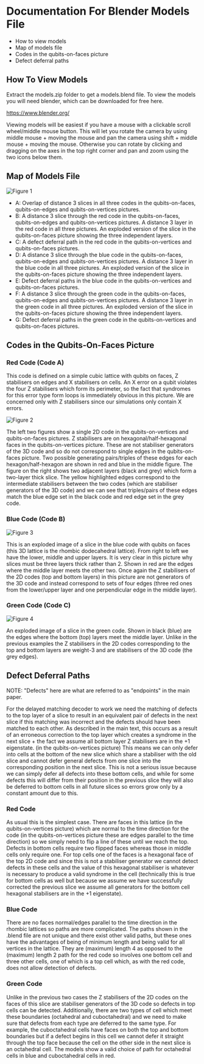 # Documentation For Blender Models File

- How to view models
- Map of models file
- Codes in the qubits-on-faces picture
- Defect deferral paths

## How To View Models

Extract the models.zip folder to get a models.blend file. To view the models you will need blender, which can be downloaded for free here. 

https://www.blender.org/

Viewing models will be easiest if you have a mouse with a clickable scroll wheel/middle mouse button. This will let you rotate the camera by using middle mouse + moving the mouse and pan the camera using shift + middle mouse + moving the mouse. Otherwise you can rotate by clicking and dragging on the axes in the top right corner and pan and zoom using the two icons below them.

## Map of Models File

![Figure 1](https://github.com/tRowans/JIT-supplementary-materials/blob/main/models/map.jpg)

- A: Overlap of distance 3 slices in all three codes in the qubits-on-faces, qubits-on-edges and qubits-on-vertices pictures. 
- B: A distance 3 slice through the red code in the qubits-on-faces, qubits-on-edges and qubits-on-vertices pictures. A distance 3 layer in the red code in all three pictures. An exploded version of the slice in the qubits-on-faces picture showing the three independent layers.
- C: A defect deferral path in the red code in the qubits-on-vertices and qubits-on-faces pictures.
- D: A distance 3 slice through the blue code in the qubits-on-faces, qubits-on-edges and qubits-on-vertices pictures. A distance 3 layer in the blue code in all three pictures. An exploded version of the slice in the qubits-on-faces picture showing the three independent layers.
- E: Defect deferral paths in the blue code in the qubits-on-vertices and qubits-on-faces pictures.
- F: A distance 3 slice through the green code in the qubits-on-faces, qubits-on-edges and qubits-on-vertices pictures. A distance 3 layer in the green code in all three pictures. An exploded version of the slice in the qubits-on-faces picture showing the three independent layers.
- G: Defect deferral paths in the green code in the qubits-on-vertices and qubits-on-faces pictures.

## Codes in the Qubits-On-Faces Picture

### Red Code (Code A)

This code is defined on a simple cubic lattice with qubits on faces, Z stabilisers on edges and X stabilisers on cells. An X error on a qubit violates the four Z stabilisers which form its perimeter, so the fact that syndromes for this error type form loops is immediately obvious in this picture. We are concerned only with Z stabilisers since our simulations only contain X errors. 

![Figure 2](https://github.com/tRowans/JIT-supplementary-materials/blob/main/models/red-code.png)

The left two figures show a single 2D code in the qubits-on-vertices and qubits-on-faces pictures. Z stabilisers are on hexagonal/half-hexagonal faces in the qubits-on-vertices picture. These are not stabiliser generators of the 3D code and so do not correspond to single edges in the qubits-on-faces picture. Two possible generating pairs/triples of these edges for each hexagon/half-hexagon are shown in red and blue in the middle figure. The figure on the right shows two adjacent layers (black and grey) which form a two-layer thick slice. The yellow highlighted edges correspond to the intermediate stabilisers between the two codes (which are stabiliser generators of the 3D code) and we can see that triples/pairs of these edges match the blue edge set in the black code and red edge set in the grey code. 

### Blue Code (Code B)

![Figure 3](https://github.com/tRowans/JIT-supplementary-materials/blob/main/models/blue-code.jpg)

This is an exploded image of a slice in the blue code with qubits on faces (this 3D lattice is the rhombic dodecahedral lattice). From right to left we have the lower, middle and upper layers. It is very clear in this picture why slices must be three layers thick rather than 2. Shown in red are the edges where the middle layer meets the other two. Once again the Z stabilisers of the 2D codes (top and bottom layers) in this picture are not generators of the 3D code and instead correspond to sets of four edges (three red ones from the lower/upper layer and one perpendicular edge in the middle layer).

### Green Code (Code C)

![Figure 4](https://github.com/tRowans/JIT-supplementary-materials/blob/main/models/green-code.jpg)

An exploded image of a slice in the green code. Shown in black (blue) are the edges where the bottom (top) layers meet the middle layer. Unlike in the previous examples the Z stabilisers in the 2D codes corresponding to the top and bottom layers are weight-3 and are stabilisers of the 3D code (the grey edges). 

## Defect Deferral Paths

NOTE: "Defects" here are what are referred to as "endpoints" in the main paper.

For the delayed matching decoder to work we need the matching of defects to the top layer of a slice to result in an equivalent pair of defects in the next slice if this matching was incorrect and the defects should have been matched to each other. As described in the main text, this occurs as a result of an erroneous correction to the top layer which creates a syndrome in the next slice + the fact we assume all bottom layer Z stabilisers are in the +1 eigenstate. (in the qubits-on-vertices picture) This means we can only defer into cells at the bottom of the new slice which share a stabiliser with the old slice and cannot defer general defects from one slice into the corresponding position in the next slice. This is not a serious issue because we can simply defer all defects into these bottom cells, and while for some defects this will differ from their position in the previous slice they will also be deferred to bottom cells in all future slices so errors grow only by a constant amount due to this.

### Red Code

As usual this is the simplest case. There are faces in this lattice (in the qubits-on-vertices picture) which are normal to the time direction for the code (in the qubits-on-vertices picture these are edges parallel to the time direction) so we simply need to flip a line of these until we reach the top. Defects in bottom cells require two flipped faces whereas those in middle cells only require one. For top cells one of the faces is a hexagonal face of the top 2D code and since this is not a stabiliser generator we cannot detect defects in these cells and the value of this hexagonal stabiliser is whatever is necessary to produce a valid syndrome in the cell (technically this is true for bottom cells as well but because we assume we have successfully corrected the previous slice we assume all generators for the bottom cell hexagonal stabilisers are in the +1 eigenstate).

### Blue Code

There are no faces normal/edges parallel to the time direction in the rhombic lattices so paths are more complicated. The paths shown in the .blend file are not unique and there exist other valid paths, but these ones have the advantages of being of minimum length and being valid for all vertices in the lattice. They are (maximum) length 4 as opposed to the (maximum) length 2 path for the red code so involves one bottom cell and three other cells, one of which is a top cell which, as with the red code, does not allow detection of defects.

### Green Code

Unlike in the previous two cases the Z stabilisers of the 2D codes on the faces of this slice are stabiliser generators of the 3D code so defects in top cells can be detected. Additionally, there are two types of cell which meet these boundaries (octahedral and cuboctahedral) and we need to make sure that defects from each type are deferred to the same type. For example, the cuboctahedral cells have faces on both the top and bottom boundaries but if a defect begins in this cell we cannot defer it straight through the top face because the cell on the other side in the next slice is an octahedral cell. The models show a valid choice of path for octahedral cells in blue and cuboctahedral cells in red. 


